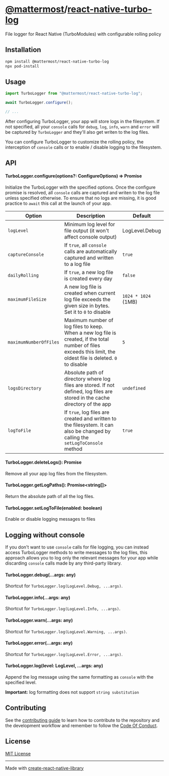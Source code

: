 # [@mattermost](https://github.com/mattermost)/[react-native-turbo-log](https://github.com/mattermost/react-native-turbo-log)
File logger for React Native (TurboModules) with configurable rolling policy

## Installation

```sh
npm install @mattermost/react-native-turbo-log
npx pod-install
```

## Usage

```js
import TurboLogger from "@mattermost/react-native-turbo-log";

await TurboLogger.configure();

// ...

```
After configuring TurboLogger, your app will store logs in the filesystem. If not specified, all your `console` calls for
`debug`, `log`, `info`, `warn` and `error` will be captured by `TurboLogger` and they'll also get writen to the log files.

You can configure TurboLogger to customize the rolling policy, the interception of `console` calls or to enable / disable logging to the filesystem.

## API

#### TurboLogger.configure(options?: ConfigureOptions) => Promise<void>

Initialize the TurboLogger with the specified options. Once the configure promise is resolved, all `console` calls are captured and writen to the log file unless specified otherwise. To ensure that no logs are missing, it is good practice to `await` this call at the launch of your app.

| Option | Description | Default |
| --- | --- | --- |
| `logLevel` | Minimum log level for file output (it won't affect console output) | LogLevel.Debug |
| `captureConsole` | If `true`, all `console` calls are automatically captured and written to a log file  | `true` |
| `dailyRolling` | If `true`, a new log file is created every day | `false` |
| `maximumFileSize` | A new log file is created when current log file exceeds the given size in bytes. Set it to `0` to disable | `1024 * 1024` (1MB) |
| `maximumNumberOfFiles` | Maximum number of log files to keep. When a new log file is created, if the total number of files exceeds this limit, the oldest file is deleted. `0` to disable | `5` |
| `logsDirectory` | Absolute path of directory where log files are stored. If not defined, log files are stored in the cache directory of the app | `undefined` |
| `logToFile` | If `true`, log files are created and written to the filesystem. It can also be changed by calling the `setLogToConsole` method | `true` |

#### TurboLogger.deleteLogs(): Promise<boolean>

Remove all your app log files from the filesystem.

#### TurboLogger.getLogPaths(): Promise<string[]>

Return the absolute path of all the log files.

#### TurboLogger.setLogToFile(enabled: boolean)

Enable or disable logging messages to files

## Logging without console

If you don't want to use `console` calls for file logging, you can instead access TurboLogger methods to write messages to the log files, this approach allows you to log only the relevant messages for your app while discarding `console` calls made by any third-party library.

#### TurboLogger.debug(...args: any)

Shortcut for `TurboLogger.log(LogLevel.Debug, ...args)`.

#### TurboLogger.info(...args: any)

Shortcut for `TurboLogger.log(LogLevel.Info, ...args)`.

#### TurboLogger.warn(...args: any)

Shortcut for `TurboLogger.log(LogLevel.Warning, ...args)`.

#### TurboLogger.error(...args: any)

Shortcut for `TurboLogger.log(LogLevel.Error, ...args)`.

#### TurboLogger.log(level: LogLevel, ...args: any)

Append the log message using the same formatting as `console` with the specified level.

**Important:** log formatting does not support `string substitution`


## Contributing

See the [contributing guide](CONTRIBUTING.md) to learn how to contribute to the repository and the development workflow and remember to follow the [Code Of Conduct](https://github.com/mattermost/.github/blob/master/CODE_OF_CONDUCT.md).

## License

[MIT License](LICENSE)

---

Made with [create-react-native-library](https://github.com/callstack/react-native-builder-bob)
